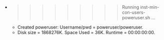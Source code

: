 * >>>>>>>>> Running inst-min-con-users-poweruser.sh ...
  * Created poweruser: Username/pwd = poweruser/poweruser.
  * Disk size = 1868276K. Space Used = 36K. Runtime = 00:00:00:00.
